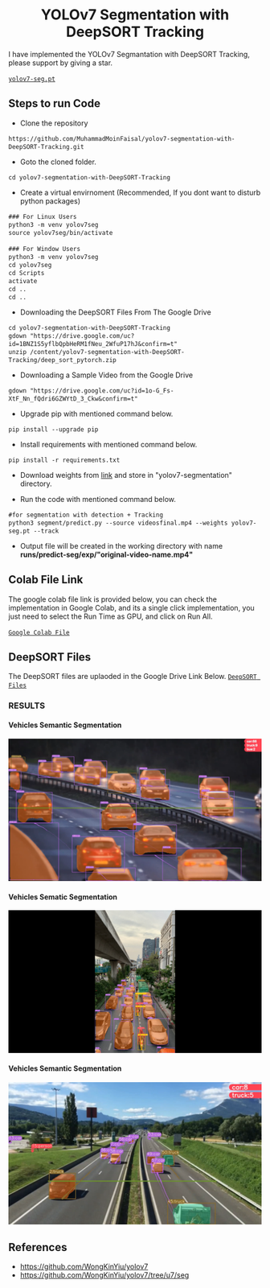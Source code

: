 <H1 align="center">
YOLOv7 Segmentation with DeepSORT Tracking </H1>


I have implemented the YOLOv7 Segmantation with DeepSORT Tracking, please support by giving a star.

[`yolov7-seg.pt`](https://github.com/WongKinYiu/yolov7/releases/download/v0.1/yolov7-seg.pt)

## Steps to run Code

- Clone the repository
```
https://github.com/MuhammadMoinFaisal/yolov7-segmentation-with-DeepSORT-Tracking.git
```
- Goto the cloned folder.
```
cd yolov7-segmentation-with-DeepSORT-Tracking
```
- Create a virtual envirnoment (Recommended, If you dont want to disturb python packages)
```
### For Linux Users
python3 -m venv yolov7seg
source yolov7seg/bin/activate

### For Window Users
python3 -m venv yolov7seg
cd yolov7seg
cd Scripts
activate
cd ..
cd ..
```

- Downloading the DeepSORT Files From The Google Drive
```
cd yolov7-segmentation-with-DeepSORT-Tracking
gdown "https://drive.google.com/uc?id=1BNZ1S5yflbQpbHeRM1fNeu_2WfuP17hJ&confirm=t"
unzip /content/yolov7-segmentation-with-DeepSORT-Tracking/deep_sort_pytorch.zip
```

- Downloading a Sample Video from the Google Drive
```
gdown "https://drive.google.com/uc?id=1o-G_Fs-XtF_Nn_fQdri6GZWYtD_3_Ckw&confirm=t"
```

- Upgrade pip with mentioned command below.
```
pip install --upgrade pip
```
- Install requirements with mentioned command below.
```
pip install -r requirements.txt
```
- Download weights from [link](https://github.com/RizwanMunawar/yolov7-segmentation/releases/download/yolov7-segmentation/yolov7-seg.pt) and store in "yolov7-segmentation" directory.

- Run the code with mentioned command below.
```
#for segmentation with detection + Tracking
python3 segment/predict.py --source videosfinal.mp4 --weights yolov7-seg.pt --track
```

- Output file will be created in the working directory with name <b>runs/predict-seg/exp/"original-video-name.mp4"</b>

## Colab File Link 
The google colab file link is provided below, you can check the implementation in Google Colab, and its a single click implementation, you just need to select the Run Time as GPU, and click on Run All.

[`Google Colab File`](https://colab.research.google.com/drive/1I6_UpDniCsOrL5fj_bTX337Jo_UWhPGQ?usp=sharing)


## DeepSORT Files

The DeepSORT files are uplaoded in the Google Drive Link Below.
[`DeepSORT Files`](https://drive.google.com/drive/folders/1YjbfZL0n6mQH-hvD_DpoxBLVj9prJMpG)

### RESULTS

#### Vehicles Semantic Segmentation 
![](./figure/1.png)

#### Vehicles Sematic Segmentation

![](./figure/2.png)

#### Vehicles Semantic Segmentation

![](./figure/3.png)

## References
- https://github.com/WongKinYiu/yolov7
- https://github.com/WongKinYiu/yolov7/tree/u7/seg
